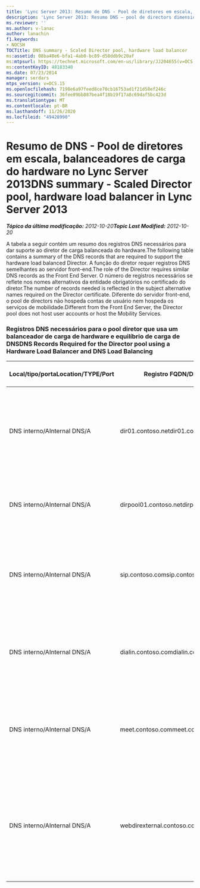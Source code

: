 ```yaml
---
title: 'Lync Server 2013: Resumo de DNS - Pool de diretores em escala, balanceadores de carga do hardware'
description: 'Lync Server 2013: Resumo DNS – pool de directors dimensionados, balanceador de carga de hardware.'
ms.reviewer: ''
ms.author: v-lanac
author: lanachin
f1.keywords:
- NOCSH
TOCTitle: DNS summary - Scaled Director pool, hardware load balancer
ms:assetid: 08ba48e6-bfa1-4ab0-bc89-d58ddb9c20af
ms:mtpsurl: https://technet.microsoft.com/en-us/library/JJ204655(v=OCS.15)
ms:contentKeyID: 48183340
ms.date: 07/23/2014
manager: serdars
mtps_version: v=OCS.15
ms.openlocfilehash: 7198e6a97feed8ce70cb16753ad1f21d58ef246c
ms.sourcegitcommit: 36fee89bb887bea4f18b19f17a8c69daf5bc423d
ms.translationtype: MT
ms.contentlocale: pt-BR
ms.lasthandoff: 11/26/2020
ms.locfileid: "49428990"
---
```

# <a name="dns-summary---scaled-director-pool-hardware-load-balancer-in-lync-server-2013"></a><span data-ttu-id="476cb-103">Resumo de DNS - Pool de diretores em escala, balanceadores de carga do hardware no Lync Server 2013</span><span class="sxs-lookup"><span data-stu-id="476cb-103">DNS summary - Scaled Director pool, hardware load balancer in Lync Server 2013</span></span>

<div data-xmlns="http://www.w3.org/1999/xhtml">

<div class="topic" data-xmlns="http://www.w3.org/1999/xhtml" data-msxsl="urn:schemas-microsoft-com:xslt" data-cs="https://msdn.microsoft.com/">

<div data-asp="https://msdn2.microsoft.com/asp">



</div>

<div id="mainSection">

<div id="mainBody"><span data-ttu-id="476cb-104">

<span> </span></span><span class="sxs-lookup"><span data-stu-id="476cb-104">

<span> </span></span></span>

<span data-ttu-id="476cb-105">_**Tópico da última modificação:** 2012-10-20_</span><span class="sxs-lookup"><span data-stu-id="476cb-105">_**Topic Last Modified:** 2012-10-20_</span></span>

<span data-ttu-id="476cb-106">A tabela a seguir contém um resumo dos registros DNS necessários para dar suporte ao diretor de carga balanceada do hardware.</span><span class="sxs-lookup"><span data-stu-id="476cb-106">The following table contains a summary of the DNS records that are required to support the hardware load balanced Director.</span></span> <span data-ttu-id="476cb-107">A função do diretor requer registros DNS semelhantes ao servidor front-end.</span><span class="sxs-lookup"><span data-stu-id="476cb-107">The role of the Director requires similar DNS records as the Front End Server.</span></span> <span data-ttu-id="476cb-108">O número de registros necessários se reflete nos nomes alternativos da entidade obrigatórios no certificado do diretor.</span><span class="sxs-lookup"><span data-stu-id="476cb-108">The number of records needed is reflected in the subject alternative names required on the Director certificate.</span></span> <span data-ttu-id="476cb-109">Diferente do servidor front-end, o pool de directors não hospeda contas de usuário nem hospeda os serviços de mobilidade.</span><span class="sxs-lookup"><span data-stu-id="476cb-109">Different from the Front End Server, the Director pool does not host user accounts or host the Mobility Services.</span></span>

### <a name="dns-records-required-for-the-director-pool-using-a-hardware-load-balancer-and-dns-load-balancing"></a><span data-ttu-id="476cb-110">Registros DNS necessários para o pool diretor que usa um balanceador de carga de hardware e equilíbrio de carga de DNS</span><span class="sxs-lookup"><span data-stu-id="476cb-110">DNS Records Required for the Director pool using a Hardware Load Balancer and DNS Load Balancing</span></span>

<table>
<colgroup>
<col style="width: 25%" />
<col style="width: 25%" />
<col style="width: 25%" />
<col style="width: 25%" />
</colgroup>
<thead>
<tr class="header">
<th><span data-ttu-id="476cb-111">Local/tipo/porta</span><span class="sxs-lookup"><span data-stu-id="476cb-111">Location/TYPE/Port</span></span></th>
<th><span data-ttu-id="476cb-112">Registro FQDN/DNS</span><span class="sxs-lookup"><span data-stu-id="476cb-112">FQDN/DNS Record</span></span></th>
<th><span data-ttu-id="476cb-113">Endereço IP/FQDN</span><span class="sxs-lookup"><span data-stu-id="476cb-113">IP Address/FQDN</span></span></th>
<th><span data-ttu-id="476cb-114">Mapas para/comentários</span><span class="sxs-lookup"><span data-stu-id="476cb-114">Maps to/Comments</span></span></th>
</tr>
</thead>
<tbody>
<tr class="odd">
<td><p><span data-ttu-id="476cb-115">DNS interno/A</span><span class="sxs-lookup"><span data-stu-id="476cb-115">Internal DNS/A</span></span></p></td>
<td><p><span data-ttu-id="476cb-116">dir01.contoso.net</span><span class="sxs-lookup"><span data-stu-id="476cb-116">dir01.contoso.net</span></span></p></td>
<td><p><span data-ttu-id="476cb-117">Diretor</span><span class="sxs-lookup"><span data-stu-id="476cb-117">Director</span></span></p></td>
<td><p><span data-ttu-id="476cb-118">Registro de host do diretor usado para a comunicação de servidor para replicação e servidor</span><span class="sxs-lookup"><span data-stu-id="476cb-118">Director host record used for replication and server to server communication</span></span></p></td>
</tr>
<tr class="even">
<td><p><span data-ttu-id="476cb-119">DNS interno/A</span><span class="sxs-lookup"><span data-stu-id="476cb-119">Internal DNS/A</span></span></p></td>
<td><p><span data-ttu-id="476cb-120">dirpool01.contoso.net</span><span class="sxs-lookup"><span data-stu-id="476cb-120">dirpool01.contoso.net</span></span></p></td>
<td><p><span data-ttu-id="476cb-121">VIP de HLB do pool do diretor</span><span class="sxs-lookup"><span data-stu-id="476cb-121">Director pool HLB VIP</span></span></p></td>
<td><p><span data-ttu-id="476cb-122">Registro de host para o pool de directors de carga balanceada do DNS</span><span class="sxs-lookup"><span data-stu-id="476cb-122">Host record for the DNS load balanced Director pool</span></span></p></td>
</tr>
<tr class="odd">
<td><p><span data-ttu-id="476cb-123">DNS interno/A</span><span class="sxs-lookup"><span data-stu-id="476cb-123">Internal DNS/A</span></span></p></td>
<td><p><span data-ttu-id="476cb-124">sip.contoso.com</span><span class="sxs-lookup"><span data-stu-id="476cb-124">sip.contoso.com</span></span></p></td>
<td><p><span data-ttu-id="476cb-125">VIP de HLB do pool do diretor</span><span class="sxs-lookup"><span data-stu-id="476cb-125">Director pool HLB VIP</span></span></p></td>
<td><p><span data-ttu-id="476cb-126">Protocolo de iniciação de sessão de entrada (SIP) da interface interna do servidor de borda</span><span class="sxs-lookup"><span data-stu-id="476cb-126">Inbound session initiation protocol (SIP) from the internal interface of the Edge Server</span></span></p></td>
</tr>
<tr class="even">
<td><p><span data-ttu-id="476cb-127">DNS interno/A</span><span class="sxs-lookup"><span data-stu-id="476cb-127">Internal DNS/A</span></span></p></td>
<td><p><span data-ttu-id="476cb-128">dialin.contoso.com</span><span class="sxs-lookup"><span data-stu-id="476cb-128">dialin.contoso.com</span></span></p></td>
<td><p><span data-ttu-id="476cb-129">VIP de HLB do pool do diretor</span><span class="sxs-lookup"><span data-stu-id="476cb-129">Director pool HLB VIP</span></span></p></td>
<td><p><span data-ttu-id="476cb-130">Serviços Web de discagem com carga balanceada do hardware de proxy reverso</span><span class="sxs-lookup"><span data-stu-id="476cb-130">Hardware load balanced published dialin web services from reverse proxy</span></span></p></td>
</tr>
<tr class="odd">
<td><p><span data-ttu-id="476cb-131">DNS interno/A</span><span class="sxs-lookup"><span data-stu-id="476cb-131">Internal DNS/A</span></span></p></td>
<td><p><span data-ttu-id="476cb-132">meet.contoso.com</span><span class="sxs-lookup"><span data-stu-id="476cb-132">meet.contoso.com</span></span></p></td>
<td><p><span data-ttu-id="476cb-133">VIP de HLB do pool do diretor</span><span class="sxs-lookup"><span data-stu-id="476cb-133">Director pool HLB VIP</span></span></p></td>
<td><p><span data-ttu-id="476cb-134">Publicação de carga de hardware com balanceamento de carga de serviços Web de proxy reverso</span><span class="sxs-lookup"><span data-stu-id="476cb-134">Hardware load balanced published meet web services from reverse proxy</span></span></p></td>
</tr>
<tr class="even">
<td><p><span data-ttu-id="476cb-135">DNS interno/A</span><span class="sxs-lookup"><span data-stu-id="476cb-135">Internal DNS/A</span></span></p></td>
<td><p><span data-ttu-id="476cb-136">webdirexternal.contoso.com</span><span class="sxs-lookup"><span data-stu-id="476cb-136">webdirexternal.contoso.com</span></span></p></td>
<td><p><span data-ttu-id="476cb-137">VIP de HLB do pool do diretor</span><span class="sxs-lookup"><span data-stu-id="476cb-137">Director pool HLB VIP</span></span></p></td>
<td><p><span data-ttu-id="476cb-138">Carga balanceada de carga de hardware publicada e definida pelos serviços Web externos de tíquete de proxy reverso para o pool de diretor</span><span class="sxs-lookup"><span data-stu-id="476cb-138">Hardware load balanced published and defined by the reverse proxy Web Ticket external web services for the Director pool</span></span></p></td>
</tr>
</tbody>
</table><span data-ttu-id="476cb-139">


</div>

<span> </span>

</div>

</div>

</span><span class="sxs-lookup"><span data-stu-id="476cb-139">


</div>

<span> </span>

</div>

</div>

</span></span></div>

